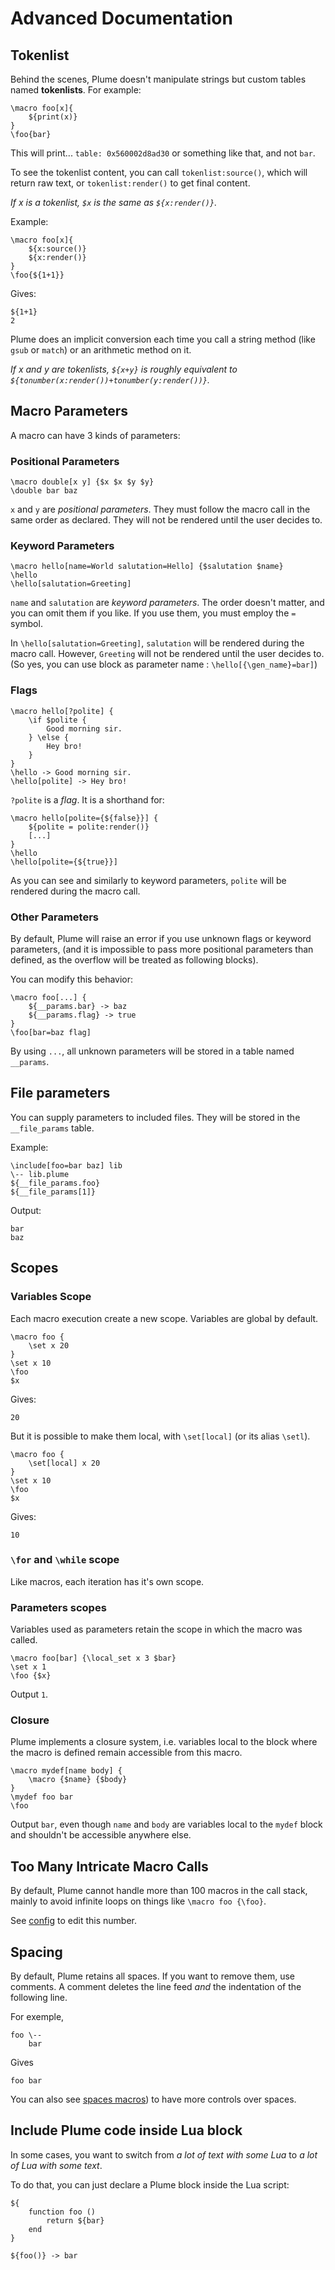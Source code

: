 # Advanced Documentation

## Tokenlist

Behind the scenes, Plume doesn't manipulate strings but custom tables named **tokenlists**. For example:

```plume
\macro foo[x]{
    ${print(x)}
}
\foo{bar}
```
This will print... `table: 0x560002d8ad30` or something like that, and not `bar`.

To see the tokenlist content, you can call `tokenlist:source()`, which will return raw text, or `tokenlist:render()` to get final content.

_If x is a tokenlist, `$x` is the same as `${x:render()}`._

Example:

```plume
\macro foo[x]{
    ${x:source()}
    ${x:render()}
}
\foo{${1+1}}
```
Gives:

```plume
${1+1}
2
```

Plume does an implicit conversion each time you call a string method (like `gsub` or `match`) or an arithmetic method on it.

_If x and y are tokenlists, `${x+y}` is roughly equivalent to `${tonumber(x:render())+tonumber(y:render())}`._

## Macro Parameters

A macro can have 3 kinds of parameters:

### Positional Parameters

```plume
\macro double[x y] {$x $x $y $y}
\double bar baz
```
`x` and `y` are _positional parameters_. They must follow the macro call in the same order as declared. They will not be rendered until the user decides to.

### Keyword Parameters

```plume
\macro hello[name=World salutation=Hello] {$salutation $name}
\hello
\hello[salutation=Greeting]
```
`name` and `salutation` are _keyword parameters_. The order doesn't matter, and you can omit them if you like. If you use them, you must employ the `=` symbol.

In `\hello[salutation=Greeting]`, `salutation` will be rendered during the macro call. However, `Greeting` will not be rendered until the user decides to. (So yes, you can use block as parameter name : `\hello[{\gen_name}=bar]`)

### Flags

```plume
\macro hello[?polite] {
    \if $polite {
        Good morning sir.
    } \else {
        Hey bro!
    }
}
\hello -> Good morning sir.
\hello[polite] -> Hey bro!
```
`?polite` is a _flag_. It is a shorthand for:

```plume
\macro hello[polite={${false}}] {
    ${polite = polite:render()}
    [...]
}
\hello
\hello[polite={${true}}]
```

As you can see and similarly to keyword parameters, `polite` will be rendered during the macro call.

### Other Parameters

By default, Plume will raise an error if you use unknown flags or keyword parameters, (and it is impossible to pass more positional parameters than defined, as the overflow will be treated as following blocks).

You can modify this behavior:

```plume
\macro foo[...] {
    ${__params.bar} -> baz
    ${__params.flag} -> true
}
\foo[bar=baz flag]
```

By using `...`, all unknown parameters will be stored in a table named `__params`.


## File parameters
You can supply parameters to included files. They will be stored in the `__file_params` table.

Example:
```plume
\include[foo=bar baz] lib
\-- lib.plume
${__file_params.foo}
${__file_params[1]}
```
Output:
```
bar
baz
```

## Scopes
### Variables Scope

Each macro execution create a new scope.
Variables are global by default.

```plume
\macro foo {
    \set x 20
}
\set x 10
\foo
$x
```
Gives:

```
20
```

But it is possible to make them local, with `\set[local]` (or its alias `\setl`).

```plume
\macro foo {
    \set[local] x 20
}
\set x 10
\foo
$x
```

Gives:

```
10
```

### `\for` and `\while` scope
Like macros, each iteration has it's own scope.

### Parameters scopes

Variables used as parameters retain the scope in which the macro was called.

```plume
\macro foo[bar] {\local_set x 3 $bar}
\set x 1 
\foo {$x}
```

Output `1`.

### Closure

Plume implements a closure system, i.e. variables local to the block where the macro is defined remain accessible from this macro.

```plume
\macro mydef[name body] {
    \macro {$name} {$body}
}
\mydef foo bar
\foo
```

Output `bar`, even though `name` and `body` are variables local to the `mydef` block and shouldn't be accessible anywhere else.

## Too Many Intricate Macro Calls

By default, Plume cannot handle more than 100 macros in the call stack, mainly to avoid infinite loops on things like `\macro foo {\foo}`.

See [config](config.md) to edit this number.

## Spacing
By default, Plume retains all spaces. If you want to remove them, use comments.
A comment deletes the line feed _and_ the indentation of the following line.

For exemple, 
```plume
foo \--
    bar
```
Gives
```plume
foo bar
```

You can also see [spaces macros](macros.md#spaces)) to have more controls over spaces.

## Include Plume code inside Lua block

In some cases, you want to switch from _a lot of text with some Lua_ to _a lot of Lua with some text_.

To do that, you can just declare a Plume block inside the Lua script:

``` Plume
${
    function foo ()
        return ${bar}
    end
}

${foo()} -> bar
```
